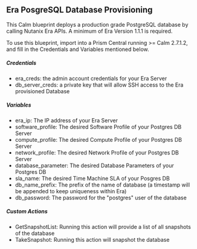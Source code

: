 ## Era PosgreSQL Database Provisioning
This Calm blueprint deploys a production grade PostgreSQL database by calling Nutanix Era APIs. A minimum of Era Version 1.1.1 is required.

To use this blueprint, import into a Prism Central running >= Calm 2.7.1.2, and fill in the Credentials and Variables mentioned below.

##### Credentials
* era_creds: the admin account credentials for your Era Server
* db_server_creds: a private key that will allow SSH access to the Era provisioned Database

##### Variables
* era_ip: The IP address of your Era Server
* software_profile: The desired Software Profile of your Postgres DB Server
* compute_profile: The desired Compute Profile of your Postgres DB Server
* network_profile: The desired Network Profile of your Postgres DB Server
* database_parameter: The desired Database Parameters of your Postgres DB
* sla_name: The desired Time Machine SLA of your Posgres DB
* db_name_prefix: The prefix of the name of database (a timestamp will be appended to keep uniqueness within Era)
* db_password: The password for the "postgres" user of the database

##### Custom Actions
* GetSnapshotList: Running this action will provide a list of all snapshots of the database
* TakeSnapshot: Running this action will snapshot the database
